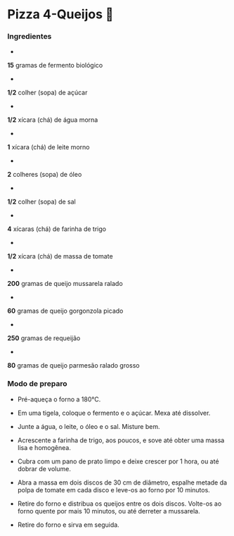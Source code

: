  # Pizza 4-Queijos :cheese:



### Ingredientes

- 

  **15** gramas de fermento biológico

- 

  **1/2** colher (sopa) de açúcar

- 

  **1/2** xícara (chá) de água morna

- 

  **1** xícara (chá) de leite morno

- 

  **2** colheres (sopa) de óleo

- 

  **1/2** colher (sopa) de sal

- 

  **4** xícaras (chá) de farinha de trigo

- 

  **1/2** xícara (chá) de massa de tomate

- 

  **200** gramas de queijo mussarela ralado

- 

  **60** gramas de queijo gorgonzola picado

- 

  **250** gramas de requeijão

- 

  **80** gramas de queijo parmesão ralado grosso



### Modo de preparo

* Pré-aqueça o forno a 180°C.

* Em uma tigela, coloque o fermento e o açúcar. Mexa até dissolver.

* Junte a água, o leite, o óleo e o sal. Misture bem.

* Acrescente a farinha de trigo, aos poucos, e sove até obter uma massa lisa e homogênea. 
* Cubra com um pano de prato limpo e deixe crescer por 1 hora, ou até dobrar de volume. 
* Abra a massa em dois discos de 30 cm de diâmetro, espalhe metade da polpa de tomate em cada disco e leve-os ao forno por 10 minutos. 
* Retire do forno e distribua os queijos entre os dois discos. Volte-os ao forno quente por mais 10 minutos, ou até derreter a mussarela. 
* Retire do forno e sirva em seguida. 